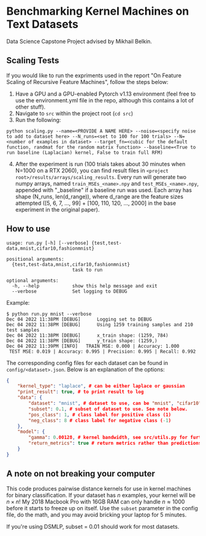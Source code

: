 # Benchmarking Kernel Machines on Text Datasets
Data Science Capstone Project advised by Mikhail Belkin.

## Scaling Tests
If you would like to run the expriments used in the report "On Feature Scaling of Recursive Feature Machines", follow the steps below:

1. Have a GPU and a GPU-enabled Pytorch v1.13 environment (feel free to use the environment.yml file in the repo, although this contains a lot of other stuff).
2. Navigate to `src` within the project root (`cd src`)
3. Run the following:
```shell
python scaling.py --name=<PROVIDE A NAME HERE> --noise=<specify noise to add to dataset here> --N_runs=<set to 100 for 100 trials> --N=<number of examples in dataset> --target_fn=<cubic for the default function, randmat for the random matrix function> --baseline=<True to run baseline (Laplacian) kernel, False to train full RFM)
```
4. After the experiment is run (100 trials takes about 30 minutes when N=1000 on a RTX 2060), you can find result files in `<project root>/results/arrays/scaling_results`. Every run will generate two numpy arrays, named `train_MSEs_<name>.npy` and `test_MSEs_<name>.npy`, appended with "\_baseline" if a baseline run was used. Each array has shape (N_runs, len(d_range)), where d_range are the feature sizes attempted ([5, 6, 7, ..., 99] + [100, 110, 120, ..., 2000] in the base experiment in the original paper).

## How to use
```shell
usage: run.py [-h] [--verbose] {test,test-data,mnist,cifar10,fashionmnist}

positional arguments:
  {test,test-data,mnist,cifar10,fashionmnist}
                        task to run

optional arguments:
  -h, --help            show this help message and exit
  --verbose             Set logging to DEBUG
```

Example:

```shell
$ python run.py mnist --verbose
Dec 04 2022 11:38PM [DEBUG] 	 Logging set to DEBUG
Dec 04 2022 11:38PM [DEBUG] 	 Using 1259 training samples and 210 test samples
Dec 04 2022 11:38PM [DEBUG] 	 x_train shape: (1259, 784)
Dec 04 2022 11:38PM [DEBUG] 	 y_train shape: (1259,)
Dec 04 2022 11:39PM [INFO] 	 TRAIN MSE: 0.000 | Accuracy: 1.000
 TEST MSE: 0.019 | Accuracy: 0.995 | Precision: 0.995 | Recall: 0.992
```

The corresponding config files for each dataset can be found in `config/<dataset>.json`. Below is an explanation of the options:

```json
{
    "kernel_type": "laplace", # can be either laplace or gaussian
    "print_result": true, # to print result to log
    "data": {
        "dataset": "mnist", # dataset to use, can be "mnist", "cifar10", or "fashionmnist"
        "subset": 0.1, # subset of dataset to use. See note below.
        "pos_class": 1, # class label for positive class (1)
        "neg_class": 8 # class label for negative class (-1)
    },
    "model": {
        "gamma": 0.00128, # kernel bandwidth, see src/utils.py for further details
        "return_metrics": true # return metrics rather than predictions after training kernel
    }
}
```

## A note on not breaking your computer
This code produces pairwise distance kernels for use in kernel machines for binary classification. If your dataset
has $n$ examples, your kernel will be $n \times n$! My 2018 Macbook Pro with 16GB RAM can only handle $n \approx 1000$ 
before it starts to freeze up on itself. Use the `subset` parameter in the config file, do the math, and you may 
avoid bricking your laptop for 5 minutes.

If you're using DSMLP, subset = 0.01 should work for most datasets.
